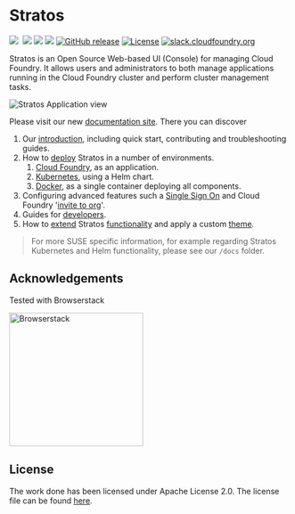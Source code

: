 # Stratos

<a href="https://travis-ci.com/suse/stratos/branches"><img src="https://travis-ci.com/suse/stratos.svg?branch=master"></a>&nbsp;<a style="padding-left: 4px" href="https://codeclimate.com/github/suse/stratos/maintainability"><img src="https://api.codeclimate.com/v1/badges/61af8b605f385e894632/maintainability" /></a>
<a href="https://goreportcard.com/report/github.com/suse/stratos"><img src="https://goreportcard.com/badge/github.com/suse/stratos"/></a>
<a href="https://codecov.io/gh/suse/stratos/branch/master"><img src="https://codecov.io/gh/suse/stratos/branch/master/graph/badge.svg"/></a>
[![GitHub release](https://img.shields.io/github/release/suse/stratos.svg)](https://github.com/suse/stratos/releases/latest)
[![License](https://img.shields.io/badge/License-Apache%202.0-blue.svg)](https://github.com/suse/stratos/blob/master/LICENSE)
[![slack.cloudfoundry.org](https://slack.cloudfoundry.org/badge.svg)](https://cloudfoundry.slack.com/messages/C80EP4Y57/)

Stratos is an Open Source Web-based UI (Console) for managing Cloud Foundry. It allows users and administrators to both manage applications running in the Cloud Foundry cluster and perform cluster management tasks.

![Stratos Application view](website/static/images/screenshots/app-summary.png)

Please visit our new [documentation site](https://stratos.app/). There you can discover

1. Our [introduction](https://stratos.app/docs/), including quick start, contributing and troubleshooting guides.
1. How to [deploy](https://stratos.app/docs/deploy/overview) Stratos in a number of environments.
    1. [Cloud Foundry](https://stratos.app/docs/deploy/cloud-foundry/cloud-foundry), as an application.
    1. [Kubernetes](https://stratos.app/docs/deploy/kubernetes), using a Helm chart.
    1. [Docker](https://stratos.app/docs/deploy/all-in-one), as a single container deploying all components.
1. Configuring advanced features such a [Single Sign On](https://stratos.app/docs/advanced/sso) and Cloud Foundry '[invite to org](https://stratos.app/docs/advanced/invite-user-guide)'.
1. Guides for [developers](https://stratos.app/docs/developer/introduction).
1. How to [extend](https://stratos.app/docs/extensions/introduction) Stratos [functionality](https://stratos.app/docs/extensions/frontend) and apply a custom [theme](https://stratos.app/docs/extensions/theming).

> For more SUSE specific information, for example regarding Stratos Kubernetes and Helm functionality, please see our `/docs` folder.

## Acknowledgements

Tested with Browserstack

<a href="https://www.browserstack.com"><img width="240px" src="website/static/images/Browserstack-logo.svg" alt="Browserstack"></a>

## License

The work done has been licensed under Apache License 2.0. The license file can be found [here](LICENSE).

